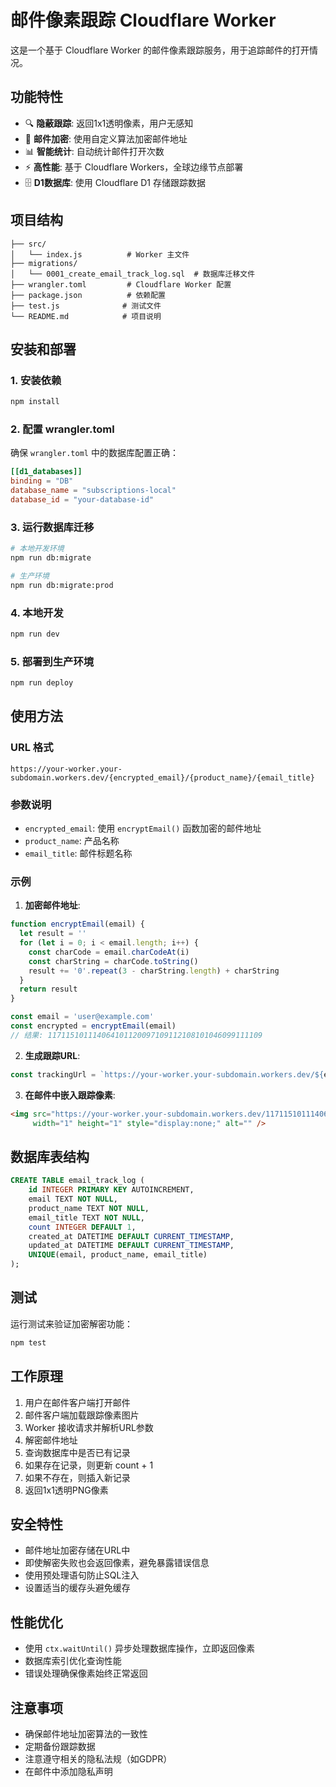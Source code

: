 # 邮件像素跟踪 Cloudflare Worker

这是一个基于 Cloudflare Worker 的邮件像素跟踪服务，用于追踪邮件的打开情况。

## 功能特性

- 🔍 **隐蔽跟踪**: 返回1x1透明像素，用户无感知
- 🔐 **邮件加密**: 使用自定义算法加密邮件地址
- 📊 **智能统计**: 自动统计邮件打开次数
- ⚡ **高性能**: 基于 Cloudflare Workers，全球边缘节点部署
- 🗄️ **D1数据库**: 使用 Cloudflare D1 存储跟踪数据

## 项目结构

```
├── src/
│   └── index.js          # Worker 主文件
├── migrations/
│   └── 0001_create_email_track_log.sql  # 数据库迁移文件
├── wrangler.toml         # Cloudflare Worker 配置
├── package.json          # 依赖配置
├── test.js              # 测试文件
└── README.md            # 项目说明
```

## 安装和部署

### 1. 安装依赖

```bash
npm install
```

### 2. 配置 wrangler.toml

确保 `wrangler.toml` 中的数据库配置正确：

```toml
[[d1_databases]]
binding = "DB"
database_name = "subscriptions-local"
database_id = "your-database-id"
```

### 3. 运行数据库迁移

```bash
# 本地开发环境
npm run db:migrate

# 生产环境
npm run db:migrate:prod
```

### 4. 本地开发

```bash
npm run dev
```

### 5. 部署到生产环境

```bash
npm run deploy
```

## 使用方法

### URL 格式

```
https://your-worker.your-subdomain.workers.dev/{encrypted_email}/{product_name}/{email_title}
```

### 参数说明

- `encrypted_email`: 使用 `encryptEmail()` 函数加密的邮件地址
- `product_name`: 产品名称
- `email_title`: 邮件标题名称

### 示例

1. **加密邮件地址**:

```javascript
function encryptEmail(email) {
  let result = ''
  for (let i = 0; i < email.length; i++) {
    const charCode = email.charCodeAt(i)
    const charString = charCode.toString()
    result += '0'.repeat(3 - charString.length) + charString
  }
  return result
}

const email = 'user@example.com'
const encrypted = encryptEmail(email)
// 结果: 117115101114064101120097109112108101046099111109
```

2. **生成跟踪URL**:

```javascript
const trackingUrl = `https://your-worker.your-subdomain.workers.dev/${encrypted}/newsletter/welcome-email`
```

3. **在邮件中嵌入跟踪像素**:

```html
<img src="https://your-worker.your-subdomain.workers.dev/117115101114064101120097109112108101046099111109/newsletter/welcome-email" 
     width="1" height="1" style="display:none;" alt="" />
```

## 数据库表结构

```sql
CREATE TABLE email_track_log (
    id INTEGER PRIMARY KEY AUTOINCREMENT,
    email TEXT NOT NULL,
    product_name TEXT NOT NULL,
    email_title TEXT NOT NULL,
    count INTEGER DEFAULT 1,
    created_at DATETIME DEFAULT CURRENT_TIMESTAMP,
    updated_at DATETIME DEFAULT CURRENT_TIMESTAMP,
    UNIQUE(email, product_name, email_title)
);
```

## 测试

运行测试来验证加密解密功能：

```bash
npm test
```

## 工作原理

1. 用户在邮件客户端打开邮件
2. 邮件客户端加载跟踪像素图片
3. Worker 接收请求并解析URL参数
4. 解密邮件地址
5. 查询数据库中是否已有记录
6. 如果存在记录，则更新 count + 1
7. 如果不存在，则插入新记录
8. 返回1x1透明PNG像素

## 安全特性

- 邮件地址加密存储在URL中
- 即使解密失败也会返回像素，避免暴露错误信息
- 使用预处理语句防止SQL注入
- 设置适当的缓存头避免缓存

## 性能优化

- 使用 `ctx.waitUntil()` 异步处理数据库操作，立即返回像素
- 数据库索引优化查询性能
- 错误处理确保像素始终正常返回

## 注意事项

- 确保邮件地址加密算法的一致性
- 定期备份跟踪数据
- 注意遵守相关的隐私法规（如GDPR）
- 在邮件中添加隐私声明
